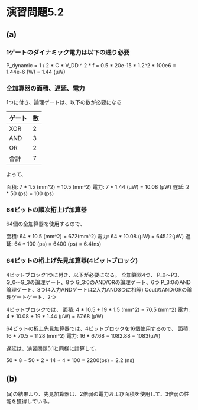 # 演習問題5.2


## (a)

### 1ゲートのダイナミック電力は以下の通り必要

P_dynamic = 1 / 2 * C * V_DD ^ 2 * f
          = 0.5 * 20e-15 * 1.2^2 * 100e6
	  = 1.44e-6 (W)
	  = 1.44 (μW)

### 全加算器の面積、遅延、電力

1つに付き、論理ゲートは、以下の数が必要になる

ゲート | 数
---- | ----
XOR | 2
AND | 3
OR | 2
合計 | 7

よって、

面積: 7 * 1.5 (mm^2) = 10.5 (mm^2)
電力: 7 * 1.44 (μW) = 10.08 (μW)
遅延: 2 * 50 (ps) = 100 (ps)

### 64ビットの順次桁上げ加算器

64個の全加算器を使用するので、

面積: 64 * 10.5 (mm^2) = 672(mm^2)
電力: 64 * 10.08 (μW) = 645.12(μW)
遅延: 64 * 100 (ps) = 6400 (ps) = 6.4(ns)

### 64ビットの桁上げ先見加算器(4ビットブロック)

4ビットブロック1つに付き、以下が必要になる。
全加算器4つ、
P_0〜P3、G_0〜G_3の論理ゲート、8つ
G_3:0のAND/ORの論理ゲート、6つ
P_3:0のAND論理ゲート、3つ(4入力ANDゲートは2入力AND3つに相等)
CoutのAND/ORの論理ゲートゲート、2つ

4ビットブロックでは、
面積: 4 * 10.5  + 19 * 1.5 (mm^2) = 70.5 (mm^2)
電力: 4 * 10.08 + 19 * 1.44 (μW) = 67.68 (μW)

64ビットの桁上先見加算器では、4ビットブロックを16個使用するので、
面積: 16 * 70.5  = 1128 (mm^2)
電力: 16 * 67.68 = 1082.88 = 1083(μW)

遅延は、演習問題5.1と同様に計算して、

50 * 8 + 50 * 2 * 14 + 4 * 100 = 2200(ps) = 2.2 (ns)

## (b)

(a)の結果より、先見加算器は、2倍弱の電力および面積を使用して、3倍弱の性能を獲得している。
